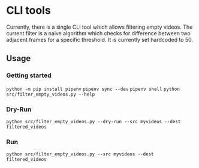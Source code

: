 # CLI tools

Currently, there is a single CLI tool which allows filtering empty videos.
The current filter is a naive algorithm which checks for difference between two adjacent frames for a specific threshold.
It is currently set hardcoded to 50.

## Usage

### Getting started
`python -m pip install pipenv`
`pipenv sync --dev`
`pipenv shell`
`python src/filter_empty_videos.py --help`

### Dry-Run

`python src/filter_empty_videos.py --dry-run --src myvideos --dest filtered_videos`

### Run

`python src/filter_empty_videos.py --src myvideos --dest filtered_videos`

